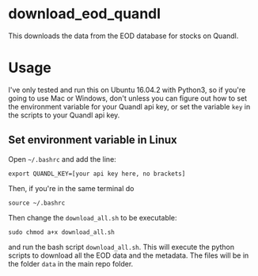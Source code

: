 # download_eod_quandl
This downloads the data from the EOD database for stocks on Quandl.

# Usage
I've only tested and run this on Ubuntu 16.04.2 with Python3, so if you're going to use Mac or Windows, don't unless you can figure out how to set the environment variable for your Quandl api key, or set the variable `key` in the scripts to your Quandl api key.

## Set environment variable in Linux
Open `~/.bashrc` and add the line:

`export QUANDL_KEY=[your api key here, no brackets]`

Then, if you're in the same terminal do

`source ~/.bashrc`

Then change the `download_all.sh` to be executable:

`sudo chmod a+x download_all.sh`

and run the bash script `download_all.sh`.  This will execute the python scripts to download all the EOD data and the metadata.  The files will be in the folder `data` in the main repo folder.
